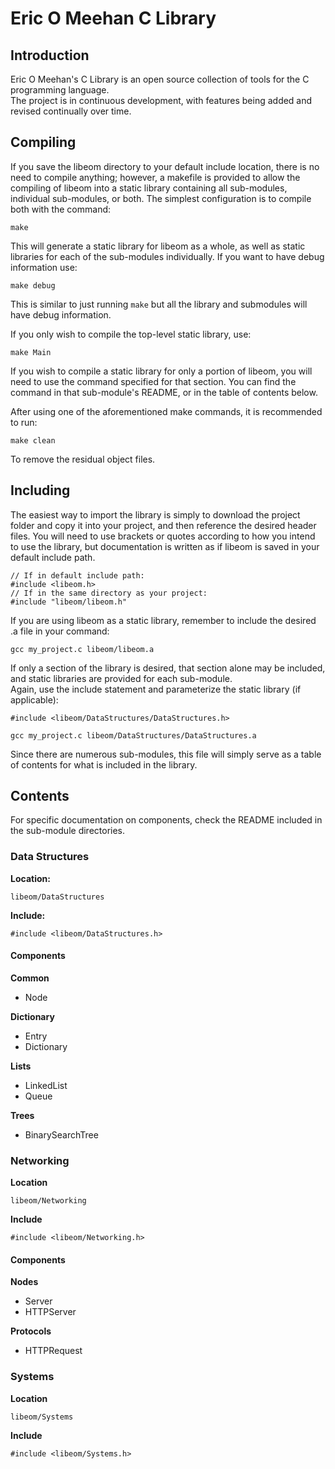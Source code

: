 #  Eric O Meehan C Library

## Introduction

Eric O Meehan's C Library is an open source collection of tools for the C programming language.  
The project is in continuous development, with features being added and revised continually over time.  

## Compiling

If you save the libeom directory to your default include location, there is no need to compile anything; however, a makefile is provided to allow the compiling of libeom into a static library containing all sub-modules, individual sub-modules, or both.  The simplest configuration is to compile both with the command:

```
make
```

This will generate a static library for libeom as a whole, as well as static libraries for each of the sub-modules individually. 
If you want to have debug information use:

```
make debug
```

This is similar to just running ```make``` but all the library and submodules will have debug information.


If you only wish to compile the top-level static library, use:

```
make Main
```

If you wish to compile a static library for only a portion of libeom, you will need to use the command specified for that section.  You can find the command in that sub-module's README, or in the table of contents below.

After using one of the aforementioned make commands, it is recommended to run:

```
make clean
```

To remove the residual object files.

## Including

The easiest way to import the library is simply to download the project folder and copy it into your project, and then reference the desired header files.  You will need to use brackets or quotes according to how you intend to use the library, but documentation is written as if libeom is saved in your default include path.

```
// If in default include path:
#include <libeom.h>
// If in the same directory as your project:
#include "libeom/libeom.h"
```

If you are using libeom as a static library, remember to include the desired .a file in your command:

```
gcc my_project.c libeom/libeom.a
```

If only a section of the library is desired, that section alone may be included, and static libraries are provided for each sub-module.  
Again, use the include statement and parameterize the static library (if applicable):

```
#include <libeom/DataStructures/DataStructures.h>
```

```
gcc my_project.c libeom/DataStructures/DataStructures.a
```

Since there are numerous sub-modules, this file will simply serve as a table of contents for what is included in the library. 

## Contents

For specific documentation on components, check the README included in the sub-module directories.  


### Data Structures

**Location:**

```
libeom/DataStructures
```

**Include:**

```
#include <libeom/DataStructures.h>
```

#### Components

**Common**

* Node

**Dictionary**

* Entry
* Dictionary

**Lists**

* LinkedList
* Queue

**Trees**

* BinarySearchTree

### Networking

**Location**

```
libeom/Networking
```

**Include**

```
#include <libeom/Networking.h>
```

#### Components

**Nodes**

* Server
* HTTPServer

**Protocols**

* HTTPRequest

### Systems

**Location**

```
libeom/Systems
```

**Include**

```
#include <libeom/Systems.h>
```


